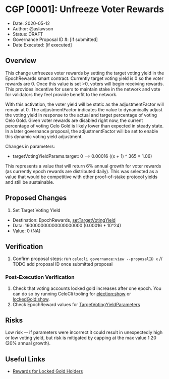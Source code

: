 # CGP [0001]: Unfreeze Voter Rewards

- Date: 2020-05-12
- Author: @aslawson
- Status: DRAFT
- Governance Proposal ID #: [if submitted]
- Date Executed: [if executed]

## Overview

This change unfreezes voter rewards by setting the target voting yield in the EpochRewards smart contract. Currently target voting yield is 0 so the voter rewards are 0.  Once this value is set >0, voters will begin receiving rewards.  This provides incentive for users to maintain stake in the network and vote for validators they feel provide benefit to the network.

With this activation, the voter yield will be static as the adjustmentFactor will remain at 0.  The adjustmentFactor indicates the value to dynamically adjust the voting yield in response to the actual and target percentage of voting Celo Gold.  Given voter rewards are disabled right now, the current percentage of voting Celo Gold is likely lower than expected in steady state. In a later governance proposal, the adjustmentFactor will be set to enable this dynamic voting yield adjustment.  

Changes in parameters:

- targetVotingYieldParams.target: 0 --> 0.00016 ((x + 1) ^ 365 = 1.06)

This represents a value that will return 6% annual growth for voter rewards (as currently epoch rewards are distributed daily).  This was selected as a value that would be competitive with other proof-of-stake protocol yields and still be sustainable.

## Proposed Changes

1. Set Target Voting Yield
  - Destination: EpochRewards, [setTargetVotingYield](https://github.com/celo-org/celo-monorepo/blob/de09a44f5ea2c2116506a6b3d05dcaaef92d4fad/packages/protocol/contracts/governance/EpochRewards.sol#L271)
  - Data: 160000000000000000000 (0.00016 * 10^24)
  - Value: 0 (NA)

## Verification

1. Confirm proposal steps: run `celocli governance:view --proposalID x` // TODO add proposal ID once submitted proposal

### Post-Execution Verification

1. Check that voting accounts locked gold increases after one epoch.  You can do so by running CeloCli tooling for [election:show](https://docs.celo.org/command-line-interface/election#show) or [lockedGold:show](https://docs.celo.org/command-line-interface/lockedgold#show_).
2. Check EpochReward values for [TargetVotingYieldParameters](https://github.com/celo-org/celo-monorepo/blob/de09a44f5ea2c2116506a6b3d05dcaaef92d4fad/packages/protocol/contracts/governance/EpochRewards.sol#L52)

## Risks

Low risk -- if parameters were incorrect it could result in unexpectedly high or low voting yield, but risk is mitigated by capping at the max value 1.20 (20% annual growth).

## Useful Links

- [Rewards for Locked Gold Holders](https://docs.celo.org/celo-codebase/protocol/proof-of-stake/epoch-rewards/locked-gold-rewards)
